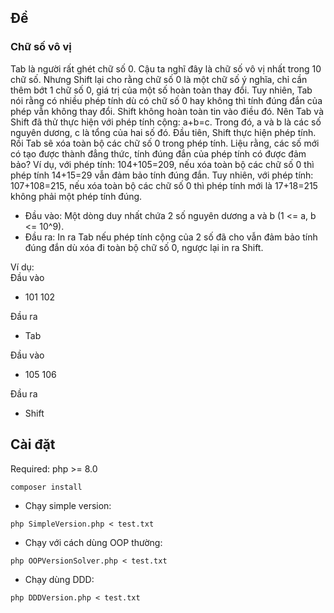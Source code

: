 ## Đề
### Chữ số vô vị
Tab là người rất ghét chữ số 0. Cậu ta nghĩ đây là chữ số vô vị nhất trong 10 chữ số. Nhưng Shift lại cho rằng chữ số 0 là một chữ số ý nghĩa, chỉ cần thêm bớt 1 chữ số 0, giá trị của một số hoàn toàn thay đổi.
Tuy nhiên, Tab nói rằng có nhiều phép tính dù có chữ số 0 hay không thì tính đúng đắn của phép vẫn không thay đổi.
Shift không hoàn toàn tin vào điều đó. Nên Tab và Shift đã thử thực hiện với phép tính cộng: a+b=c. Trong đó, a và b là các số nguyên dương, c là tổng của hai số đó. Đầu tiên, Shift thực hiện phép tính. Rồi Tab sẽ xóa toàn bộ các chữ số 0 trong phép tính. Liệu rằng, các số mới có tạo được thành đẳng thức, tính đúng đắn của phép tính có được đảm bảo?
Ví dụ, với phép tính: 104+105=209, nếu xóa toàn bộ các chữ số 0 thì phép tính 14+15=29 vẫn đảm bảo tính đúng đắn. Tuy nhiên, với phép tính: 107+108=215, nếu xóa toàn bộ các chữ số 0 thì phép tính mới là 17+18=215 không phải một phép tính đúng.

- Đầu vào:
Một dòng duy nhất chứa 2 số nguyên dương a và b (1 <= a, b <= 10^9).
- Đầu ra: 
In ra Tab nếu phép tính cộng của 2 số đã cho vẫn đảm bảo tính đúng đắn dù xóa đi toàn bộ chữ số 0, ngược lại in ra Shift.

Ví dụ:  
Đầu vào
- 101 102  

Đầu ra
- Tab

Đầu vào
- 105 106

Đầu ra
- Shift

## Cài đặt
Required: php >= 8.0
```
composer install
```
- Chạy simple version:
```
php SimpleVersion.php < test.txt
```

- Chạy với cách dùng OOP thường: 
```
php OOPVersionSolver.php < test.txt
```
- Chạy dùng DDD: 
```
php DDDVersion.php < test.txt
```
